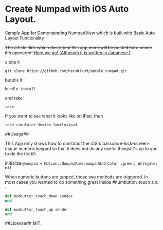 Create Numpad with iOS Auto Layout.
=============

Sample App for Demonstrating NumpadView which is built with Basic Auto Layout Funcionality

~~The article' link which described this app more will be posted here onece it's appeared!~~
[Here we go! (Although it is written in Japanese.)](http://qiita.com/OkonomiyakiYuki/items/d6f12d092837efc8c755)

clone it

`git clone https://github.com/haruhikoM/sample_numpad.git`

bundle it

`bundle install`

and rake!

`rake`

If you want to see what it looks like on iPad, then

`rake simulator device_family=ipad`

##Usage##

This App only shows how to constract the iOS's passcode-lock-screen-esque numeric keypad so that it does not do any useful things(it's up to you to do the trick!).

initialize
`@numpad = Motion::NumpadView.numpadWithColor :green, delegate: nil`
 
When numeric buttons are tapped, those two methods are triggered. In most cases you wanted to do something great inside #numbutton_touch_up: .

```ruby
def numbutton_touch_down sender
end

def numbutton_touch_up sender
end
```

##License##
MIT.
